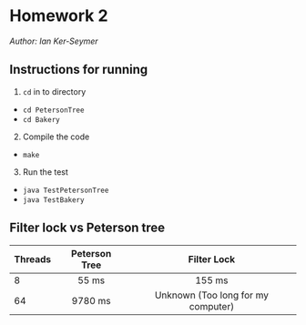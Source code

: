 # Homework 2

_Author: Ian Ker-Seymer_

## Instructions for running

1. `cd` in to directory
  - `cd PetersonTree`
  - `cd Bakery`

2. Compile the code
  - `make`

3. Run the test
  - `java TestPetersonTree`
  - `java TestBakery`

## Filter lock vs Peterson tree

| Threads       | Peterson Tree | Filter Lock                        |
| ------------- |:-------------:|:----------------------------------:|
| 8             | 55 ms         | 155 ms                             |
| 64            | 9780 ms       | Unknown (Too long for my computer) |
